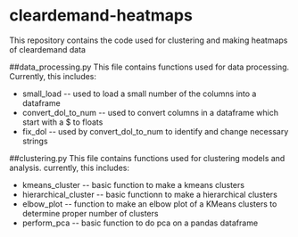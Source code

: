 # cleardemand-heatmaps
This repository contains the code used for clustering and making heatmaps of cleardemand data

##data_processing.py
This file contains functions used for data processing. Currently, this includes:
- small_load -- used to load a small number of the columns into a dataframe
- convert_dol_to_num -- used to convert columns in a dataframe which start with a $ to floats
- fix_dol -- used by convert_dol_to_num to identify and change necessary strings

##clustering.py
This file contains functions used for clustering models and analysis. currently, this includes:
- kmeans_cluster -- basic function to make a kmeans clusters
- hierarchical_cluster -- basic functionn to make a hierarchical clusters
- elbow_plot -- function to make an elbow plot of a KMeans clusters to determine proper number of clusters
- perform_pca -- basic function to do pca on a pandas dataframe
